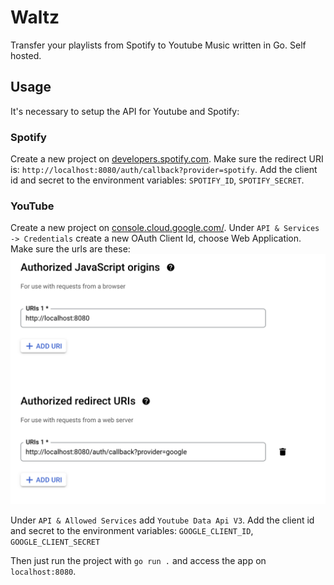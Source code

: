 # Waltz
 
 Transfer your playlists from Spotify to Youtube Music written in Go. Self hosted.

## Usage

It's necessary to setup the API for Youtube and Spotify:

### Spotify

Create a new project on [developers.spotify.com](https://developer.spotify.com/). Make sure
the redirect URI is: `http://localhost:8080/auth/callback?provider=spotify`. Add the client id
and secret to the environment variables: `SPOTIFY_ID`, `SPOTIFY_SECRET`.

### YouTube

Create a new project on [console.cloud.google.com/](https://console.cloud.google.com/). Under
`API & Services -> Credentials` create a new OAuth Client Id, choose Web Application. Make
sure the urls are these: ![google-1](./img/google-1.png)

Under `API & Allowed Services` add `Youtube Data Api V3`. Add the client id and secret to
the environment variables: `GOOGLE_CLIENT_ID`, `GOOGLE_CLIENT_SECRET`

Then just run the project with `go run .` and access the app on `localhost:8080`.